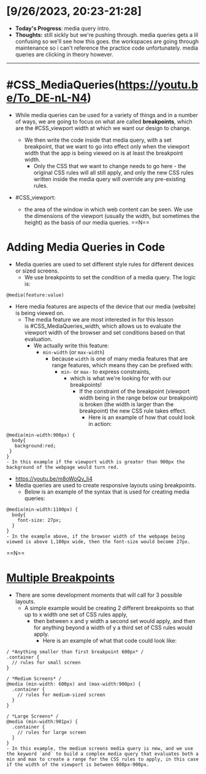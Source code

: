 # [9/26/2023, 20:23-21:28]
- **Today's Progress**: media query intro.
- **Thoughts:** still sickly but we're pushing through. media queries gets a lil confusing so we'll see how this goes. the workspaces are going through maintenance so i can't reference the practice code unfortunately. media queries are clicking in theory however. 
---
# #CSS_MediaQueries(https://youtu.be/To_DE-nL-N4)
- While media queries can be used for a variety of things and in a number of ways, we are going to focus on what are called **breakpoints**, which are the #CSS_viewport width at which we want our design to change.
	- We then write the code inside that media query, with a set breakpoint, that we want to go into effect only when the viewport width that the app is being viewed on is at least the breakpoint width.
		- Only the CSS that we want to change needs to go here - the original CSS rules will all still apply, and only the new CSS rules written inside the media query will override any pre-existing rules.

- #CSS_viewport:
	- the area of the window in which web content can be seen. We use the dimensions of the viewport (usually the width, but sometimes the height) as the basis of our media queries.
==N==
# Adding Media Queries in Code
- Media queries are used to set different style rules for different devices or sized screens.
	- We use breakpoints to set the condition of a media query. The logic is:
```
@media(feature:value)
```
- Here media features are aspects of the device that our media (website) is being viewed on.
	- The media feature we are most interested in for this lesson is #CSS_MediaQueries_width, which allows us to evaluate the viewport width of the browser and set conditions based on that evaluation.
		- We actually write this feature:
			- `min-width` (or `max-width`)
				- because `width` is one of many media features that are range features, which means they can be prefixed with:
					- `min-` or `max-` to express constraints,
						- which is what we're looking for with our breakpoints!
							- If the constraint of the breakpoint (viewport width being in the range below our breakpoint) is broken (the width is larger than the breakpoint) the new CSS rule takes effect.
								- Here is an example of how that could look in action:
```
@media(min-width:900px) {
  body{
   background:red;
 }
}
- In this example if the viewport width is greater than 900px the background of the webpage would turn red.
```
- https://youtu.be/m8oWoQv_li4
- Media queries are used to create responsive layouts using breakpoints.
	- Below is an example of the syntax that is used for creating media queries:
```
@media(min-width:1100px) {
  body{
    font-size: 27px;
  }
}
- In the example above, if the browser width of the webpage being viewed is above 1,100px wide, then the font-size would become 27px.
```
==N==
# [Multiple Breakpoints](https://youtu.be/y3v9X5IJl8E)
- There are some development moments that will call for 3 possible layouts.  
	- A simple example would be creating 2 different breakpoints so that up to x width one set of CSS rules apply,
		- then between x and y width a second set would apply, and then for anything beyond a width of y a third set of CSS rules would apply.  
			- Here is an example of what that code could look like:
```
/ *Anything smaller than first breakpoint 600px* /
.container {
  // rules for small screen
}

/ *Medium Screens* /
@media (min-width: 600px) and (max-width:900px) {
  .container {
    // rules for medium-sized screen
  }
}

/ *Large Screens* /
@media (min-width:901px) {
  .container {
    // rules for large screen
  }
}
- In this example, the medium screens media query is new, and we use the keyword `and` to build a complex media query that evaluates both a min and max to create a range for the CSS rules to apply, in this case if the width of the viewport is between 600px-900px.
```






































